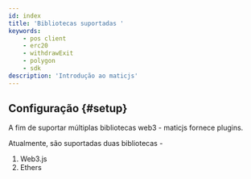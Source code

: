 ```yaml
---
id: index
title: 'Bibliotecas suportadas '
keywords:
    - pos client
    - erc20
    - withdrawExit
    - polygon
    - sdk
description: 'Introdução ao maticjs'
---
```


## Configuração {#setup}

A fim de suportar múltiplas bibliotecas web3 - maticjs fornece plugins.

Atualmente, são suportadas duas bibliotecas -

1. Web3.js
2. Ethers
